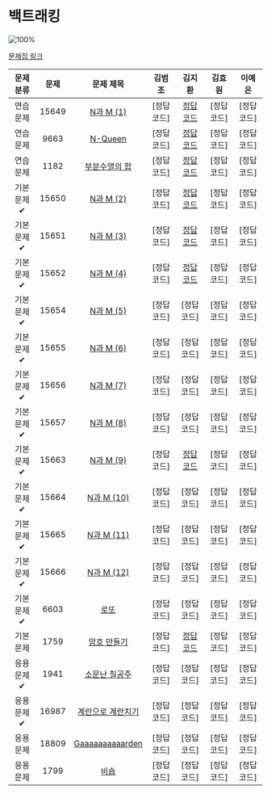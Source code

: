 # 백트래킹

![100%](https://progress-bar.dev/8/?scale=20&title=progress&width=500&color=babaca&suffix=/20)

[문제집 링크](https://www.acmicpc.net/workbook/view/7315)

| 문제 분류 | 문제 | 문제 제목 | 김범조 | 김지환 | 김효원 | 이예은 |
| :--: | :--: | :--: | :--: | :--: | :--: | :--: |
| 연습 문제 | 15649 | [N과 M (1)](https://www.acmicpc.net/problem/15649) | [정답 코드] | [정답 코드](https://github.com/jihwankim128/algorithm/blob/main/code.plus/%EC%95%8C%EA%B3%A0%EB%A6%AC%EC%A6%98%20%EA%B8%B0%EC%B4%88%202%20to%202/%EB%B8%8C%EB%A3%A8%ED%8A%B8%20%ED%8F%AC%EC%8A%A4%20(N%EA%B3%BCM)/15649%20(N%EA%B3%BC%20M%20(1)).cpp) | [정답 코드] | [정답 코드] |
| 연습 문제 | 9663 | [N-Queen](https://www.acmicpc.net/problem/9663) | [정답 코드] | [정답 코드](https://github.com/jihwankim128/algorithm/blob/main/boj/gold/%EB%B8%8C%EB%A3%A8%ED%8A%B8%ED%8F%AC%EC%8A%A4/9663%20(N-Queen).cpp) | [정답 코드] | [정답 코드] |
| 연습 문제 | 1182 | [부분수열의 합](https://www.acmicpc.net/problem/1182) | [정답 코드] | [정답 코드](https://github.com/jihwankim128/algorithm/blob/main/boj/silver/%EB%B8%8C%EB%A3%A8%ED%8A%B8%ED%8F%AC%EC%8A%A4/1182%20(%EB%B6%80%EB%B6%84%EC%88%98%EC%97%B4%EC%9D%98%20%ED%95%A9).cpp) | [정답 코드] | [정답 코드] |
| 기본 문제✔ | 15650 | [N과 M (2)](https://www.acmicpc.net/problem/15650) | [정답 코드] | [정답 코드](https://github.com/jihwankim128/algorithm/blob/main/code.plus/%EC%95%8C%EA%B3%A0%EB%A6%AC%EC%A6%98%20%EA%B8%B0%EC%B4%88%202%20to%202/%EB%B8%8C%EB%A3%A8%ED%8A%B8%20%ED%8F%AC%EC%8A%A4%20(N%EA%B3%BCM)/15650%20(N%EA%B3%BC%20M%20(2)).cpp) | [정답 코드] | [정답 코드] |
| 기본 문제✔ | 15651 | [N과 M (3)](https://www.acmicpc.net/problem/15651) | [정답 코드] | [정답 코드](https://github.com/jihwankim128/algorithm/blob/main/code.plus/%EC%95%8C%EA%B3%A0%EB%A6%AC%EC%A6%98%20%EA%B8%B0%EC%B4%88%202%20to%202/%EB%B8%8C%EB%A3%A8%ED%8A%B8%20%ED%8F%AC%EC%8A%A4%20(N%EA%B3%BCM)/15651%20(N%EA%B3%BC%20M%20(3)).cpp) | [정답 코드] | [정답 코드] |
| 기본 문제✔ | 15652 | [N과 M (4)](https://www.acmicpc.net/problem/15652) | [정답 코드] | [정답 코드](https://github.com/jihwankim128/algorithm/blob/main/code.plus/%EC%95%8C%EA%B3%A0%EB%A6%AC%EC%A6%98%20%EA%B8%B0%EC%B4%88%202%20to%202/%EB%B8%8C%EB%A3%A8%ED%8A%B8%20%ED%8F%AC%EC%8A%A4%20(N%EA%B3%BCM)/15652%20(N%EA%B3%BC%20M%20(4)).cpp) | [정답 코드] | [정답 코드] |
| 기본 문제✔ | 15654 | [N과 M (5)](https://www.acmicpc.net/problem/15654) | [정답 코드] | [정답 코드] | [정답 코드] | [정답 코드] |
| 기본 문제✔ | 15655 | [N과 M (6)](https://www.acmicpc.net/problem/15655) | [정답 코드] | [정답 코드] | [정답 코드] | [정답 코드] |
| 기본 문제✔ | 15656 | [N과 M (7)](https://www.acmicpc.net/problem/15656) | [정답 코드] | [정답 코드] | [정답 코드] | [정답 코드] |
| 기본 문제✔ | 15657 | [N과 M (8)](https://www.acmicpc.net/problem/15657) | [정답 코드] | [정답 코드] | [정답 코드] | [정답 코드] |
| 기본 문제✔ | 15663 | [N과 M (9)](https://www.acmicpc.net/problem/15663) | [정답 코드] | [정답 코드](https://github.com/jihwankim128/algorithm/blob/main/boj/silver/%EB%B8%8C%EB%A3%A8%ED%8A%B8%ED%8F%AC%EC%8A%A4/15663%20(N%EA%B3%BC%20M%20(9)).cpp) | [정답 코드] | [정답 코드] |
| 기본 문제✔ | 15664 | [N과 M (10)](https://www.acmicpc.net/problem/15664) | [정답 코드] | [정답 코드] | [정답 코드] | [정답 코드] |
| 기본 문제✔ | 15665 | [N과 M (11)](https://www.acmicpc.net/problem/15665) | [정답 코드] | [정답 코드] | [정답 코드] | [정답 코드] |
| 기본 문제✔ | 15666 | [N과 M (12)](https://www.acmicpc.net/problem/15666) | [정답 코드] | [정답 코드] | [정답 코드] | [정답 코드] |
| 기본 문제✔ | 6603 | [로또](https://www.acmicpc.net/problem/6603) | [정답 코드] | [정답 코드] | [정답 코드] | [정답 코드] |
| 기본 문제 | 1759 | [암호 만들기](https://www.acmicpc.net/problem/1759) | [정답 코드] | [정답 코드](https://github.com/jihwankim128/algorithm/blob/main/boj/gold/%EB%B8%8C%EB%A3%A8%ED%8A%B8%ED%8F%AC%EC%8A%A4/1759%20(%EC%95%94%ED%98%B8%20%EB%A7%8C%EB%93%A4%EA%B8%B0).cpp) | [정답 코드] | [정답 코드] |
| 응용 문제✔ | 1941 | [소문난 칠공주](https://www.acmicpc.net/problem/1941) | [정답 코드] | [정답 코드] | [정답 코드] | [정답 코드] |
| 응용 문제✔ | 16987 | [계란으로 계란치기](https://www.acmicpc.net/problem/16987) | [정답 코드] | [정답 코드] | [정답 코드] | [정답 코드] |
| 응용 문제 | 18809 | [Gaaaaaaaaaarden](https://www.acmicpc.net/problem/18809) | [정답 코드] | [정답 코드] | [정답 코드] | [정답 코드] |
| 응용 문제 | 1799 | [비숍](https://www.acmicpc.net/problem/1799) | [정답 코드] | [정답 코드] | [정답 코드] | [정답 코드] |
